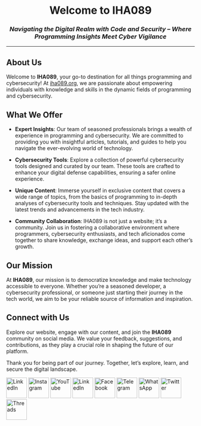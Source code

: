 <h1 align="center">Welcome to IHA089</h1>
<h3 align="center"><em>Navigating the Digital Realm with Code and Security – Where Programming Insights Meet Cyber Vigilance</em></h3>

---

## About Us
Welcome to **IHA089**, your go-to destination for all things programming and cybersecurity! At [iha089.org](https://iha089.org), we are passionate about empowering individuals with knowledge and skills in the dynamic fields of programming and cybersecurity.

## What We Offer
- **Expert Insights**: Our team of seasoned professionals brings a wealth of experience in programming and cybersecurity. We are committed to providing you with insightful articles, tutorials, and guides to help you navigate the ever-evolving world of technology.
  
- **Cybersecurity Tools**: Explore a collection of powerful cybersecurity tools designed and curated by our team. These tools are crafted to enhance your digital defense capabilities, ensuring a safer online experience.

- **Unique Content**: Immerse yourself in exclusive content that covers a wide range of topics, from the basics of programming to in-depth analyses of cybersecurity tools and techniques. Stay updated with the latest trends and advancements in the tech industry.

- **Community Collaboration**: IHA089 is not just a website; it’s a community. Join us in fostering a collaborative environment where programmers, cybersecurity enthusiasts, and tech aficionados come together to share knowledge, exchange ideas, and support each other’s growth.

## Our Mission
At **IHA089**, our mission is to democratize knowledge and make technology accessible to everyone. Whether you’re a seasoned developer, a cybersecurity professional, or someone just starting their journey in the tech world, we aim to be your reliable source of information and inspiration.

## Connect with Us
Explore our website, engage with our content, and join the **IHA089** community on social media. We value your feedback, suggestions, and contributions, as they play a crucial role in shaping the future of our platform.

Thank you for being part of our journey. Together, let’s explore, learn, and secure the digital landscape.<br>
<p >
  <a href="https://iha089.org"><img src="https://iha089.org.in/wp-content/uploads/2024/03/IHA089.png" alt="LinkedIn" width="55" height="55"></a>
  <a href="https://www.instagram.com/iha089"><img src="https://img.icons8.com/color/48/000000/instagram-new.png" alt="Instagram" width="55" height="55"></a>
  <a href="https://www.youtube.com/@IHA089"><img src="https://img.icons8.com/color/48/000000/youtube-play.png" alt="YouTube" width="55" height="55"></a>
  <a href="https://www.linkedin.com/company/iha089"><img src="https://img.icons8.com/color/48/000000/linkedin.png" alt="LinkedIn" width="55" height="55"></a>
  <a href="https://www.facebook.com/profile.php?id=61563576692571"><img src="https://img.icons8.com/color/48/000000/facebook.png" alt="Facebook" width="55" height="55"></a>
  <a href="https://t.me/IHATron"><img src="https://img.icons8.com/color/48/000000/telegram-app.png" alt="Telegram" width="55" height="55"></a>
  <a href="https://whatsapp.com/channel/0029Va4gpDw6LwHqmiFnqT2t"><img src="https://img.icons8.com/color/48/000000/whatsapp.png" alt="WhatsApp" width="55" height="55"></a>
  <a href="https://twitter.com/iha089"><img src="https://img.icons8.com/color/48/000000/twitter.png" alt="Twitter" width="55" height="55"></a>
  <a href="https://www.threads.net/@iha089">   <img src="https://freelogopng.com/images/all_img/1688663318threads-logo-white.png" alt="Threads" width="55" height="55"> </a>
</p>
